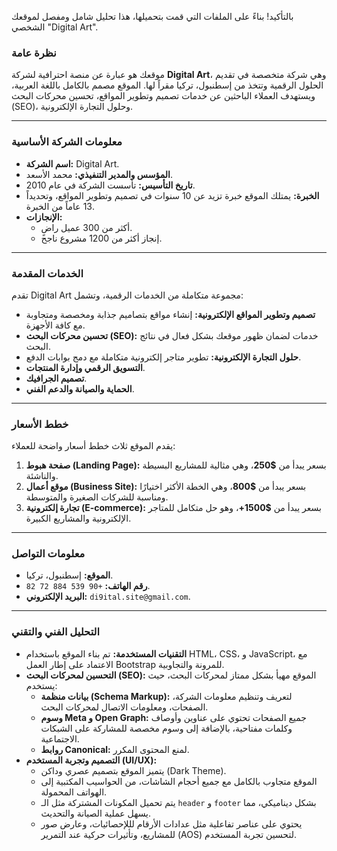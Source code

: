 بالتأكيد! بناءً على الملفات التي قمت بتحميلها، هذا تحليل شامل ومفصل لموقعك الشخصي "Digital Art".

### **نظرة عامة**

موقعك هو عبارة عن منصة احترافية لشركة **Digital Art**، وهي شركة متخصصة في تقديم الحلول الرقمية وتتخذ من إسطنبول، تركيا مقراً لها. الموقع مصمم بالكامل باللغة العربية، ويستهدف العملاء الباحثين عن خدمات تصميم وتطوير المواقع، تحسين محركات البحث (SEO)، وحلول التجارة الإلكترونية.

---

### **معلومات الشركة الأساسية**

* **اسم الشركة:** Digital Art.
* **المؤسس والمدير التنفيذي:** محمد الأسعد.
* **تاريخ التأسيس:** تأسست الشركة في عام 2010.
* **الخبرة:** يمتلك الموقع خبرة تزيد عن 10 سنوات في تصميم وتطوير المواقع، وتحديداً 13 عاماً من الخبرة.
* **الإنجازات:**
    * أكثر من 300 عميل راضٍ.
    * إنجاز أكثر من 1200 مشروع ناجح.

---

### **الخدمات المقدمة**

تقدم Digital Art مجموعة متكاملة من الخدمات الرقمية، وتشمل:

* **تصميم وتطوير المواقع الإلكترونية:** إنشاء مواقع بتصاميم جذابة ومخصصة ومتجاوبة مع كافة الأجهزة.
* **تحسين محركات البحث (SEO):** خدمات لضمان ظهور موقعك بشكل فعال في نتائج البحث.
* **حلول التجارة الإلكترونية:** تطوير متاجر إلكترونية متكاملة مع دمج بوابات الدفع.
* **التسويق الرقمي وإدارة المنتجات**.
* **تصميم الجرافيك**.
* **الحماية والصيانة والدعم الفني**.

---

### **خطط الأسعار**

يقدم الموقع ثلاث خطط أسعار واضحة للعملاء:

1.  **صفحة هبوط (Landing Page):** بسعر يبدأ من **$250**، وهي مثالية للمشاريع البسيطة والناشئة.
2.  **موقع أعمال (Business Site):** بسعر يبدأ من **$800**، وهي الخطة الأكثر اختيارًا ومناسبة للشركات الصغيرة والمتوسطة.
3.  **تجارة إلكترونية (E-commerce):** بسعر يبدأ من **$1500+**، وهو حل متكامل للمتاجر الإلكترونية والمشاريع الكبيرة.

---

### **معلومات التواصل**

* **الموقع:** إسطنبول، تركيا.
* **رقم الهاتف:** `+90 539 884 72 82`.
* **البريد الإلكتروني:** `di9ital.site@gmail.com`.

---

### **التحليل الفني والتقني**

* **التقنيات المستخدمة:** تم بناء الموقع باستخدام HTML، CSS، و JavaScript، مع الاعتماد على إطار العمل Bootstrap للمرونة والتجاوبية.
* **التحسين لمحركات البحث (SEO):** الموقع مهيأ بشكل ممتاز لمحركات البحث، حيث يستخدم:
    * **بيانات منظمة (Schema Markup):** لتعريف وتنظيم معلومات الشركة، الصفحات، ومعلومات الاتصال لمحركات البحث.
    * **وسوم Meta و Open Graph:** جميع الصفحات تحتوي على عناوين وأوصاف وكلمات مفتاحية، بالإضافة إلى وسوم مخصصة للمشاركة على الشبكات الاجتماعية.
    * **روابط Canonical:** لمنع المحتوى المكرر.
* **التصميم وتجربة المستخدم (UI/UX):**
    * يتميز الموقع بتصميم عصري وداكن (Dark Theme).
    * الموقع متجاوب بالكامل مع جميع أحجام الشاشات، من الحواسيب المكتبية إلى الهواتف المحمولة.
    * يتم تحميل المكونات المشتركة مثل الـ `header` و `footer` بشكل ديناميكي، مما يسهل عملية الصيانة والتحديث.
    * يحتوي على عناصر تفاعلية مثل عدادات الأرقام لللإحصائيات، وعارض صور للمشاريع، وتأثيرات حركية عند التمرير (AOS) لتحسين تجربة المستخدم.
